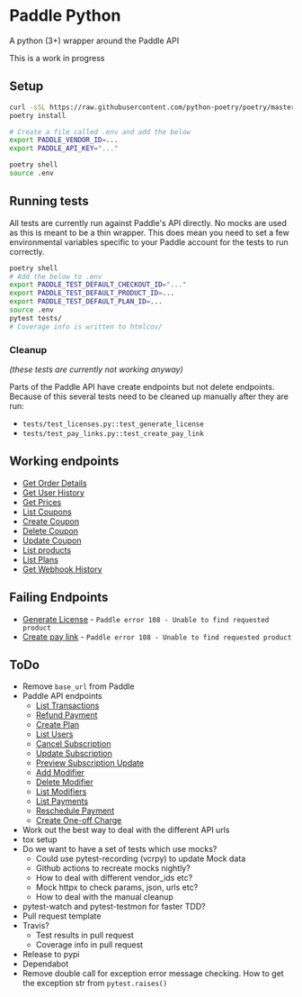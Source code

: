 # Paddle Python

A python (3+) wrapper around the Paddle API

This is a work in progress


## Setup
```bash
curl -sSL https://raw.githubusercontent.com/python-poetry/poetry/master/get-poetry.py | python3
poetry install

# Create a file called .env and add the below
export PADDLE_VENDOR_ID=...
export PADDLE_API_KEY="..."

poetry shell
source .env
```

## Running tests

All tests are currently run against Paddle's API directly. No mocks are used as this is meant to be a thin wrapper. This does mean you need to set a few environmental variables specific to your Paddle account for the tests to run correctly.

```bash
poetry shell
# Add the below to .env
export PADDLE_TEST_DEFAULT_CHECKOUT_ID="..."
export PADDLE_TEST_DEFAULT_PRODUCT_ID=...
export PADDLE_TEST_DEFAULT_PLAN_ID=...
source .env
pytest tests/
# Coverage info is written to htmlcov/
```

### Cleanup

_(these tests are currently not working anyway)_

Parts of the Paddle API have create endpoints but not delete endpoints. Because of this several tests need to be cleaned up manually after they are run:


* `tests/test_licenses.py::test_generate_license`
* `tests/test_pay_links.py::test_create_pay_link`


## Working endpoints
* [Get Order Details](https://developer.paddle.com/api-reference/checkout-api/order-information/getorder)
* [Get User History](https://checkout.paddle.com/api/2.0/user/history)
* [Get Prices](https://developer.paddle.com/api-reference/checkout-api/prices/getprices)
* [List Coupons](https://developer.paddle.com/api-reference/product-api/coupons/listcoupons)
* [Create Coupon](https://developer.paddle.com/api-reference/product-api/coupons/createcoupon)
* [Delete Coupon](https://developer.paddle.com/api-reference/product-api/coupons/deletecoupon)
* [Update Coupon](https://developer.paddle.com/api-reference/product-api/coupons/updatecoupon)
* [List products](https://developer.paddle.com/api-reference/product-api/products/getproducts)
* [List Plans](https://developer.paddle.com/api-reference/subscription-api/plans/listplans)
* [Get Webhook History](https://developer.paddle.com/api-reference/alert-api/webhooks/webhooks)

## Failing Endpoints
* [Generate License](https://developer.paddle.com/api-reference/product-api/licenses/createlicense) - `Paddle error 108 - Unable to find requested product`
* [Create pay link](https://developer.paddle.com/api-reference/product-api/pay-links/createpaylink) -  `Paddle error 108 - Unable to find requested product`


## ToDo
* Remove `base_url` from Paddle
* Paddle API endpoints
    * [List Transactions](https://developer.paddle.com/api-reference/product-api/transactions/listtransactions)
    * [Refund Payment](https://developer.paddle.com/api-reference/product-api/payments/refundpayment)
    * [Create Plan](https://developer.paddle.com/api-reference/subscription-api/plans/createplan)
    * [List Users](https://developer.paddle.com/api-reference/subscription-api/subscription-users/listusers)
    * [Cancel Subscription](https://developer.paddle.com/api-reference/subscription-api/subscription-users/canceluser)
    * [Update Subscription](https://developer.paddle.com/api-reference/subscription-api/subscription-users/updateuser)
    * [Preview Subscription Update](https://developer.paddle.com/api-reference/subscription-api/subscription-users/previewupdate)
    * [Add Modifier](https://developer.paddle.com/api-reference/subscription-api/modifiers/createmodifier)
    * [Delete Modifier](https://developer.paddle.com/api-reference/subscription-api/modifiers/deletemodifier)
    * [List Modifiers](https://developer.paddle.com/api-reference/subscription-api/modifiers/listmodifiers)
    * [List Payments](https://developer.paddle.com/api-reference/subscription-api/payments/listpayments)
    * [Reschedule Payment](https://developer.paddle.com/api-reference/subscription-api/payments/updatepayment)
    * [Create One-off Charge](https://developer.paddle.com/api-reference/subscription-api/one-off-charges/createcharge)
* Work out the best way to deal with the different API urls
* tox setup
* Do we want to have a set of tests which use mocks?
    * Could use pytest-recording (vcrpy) to update Mock data
    * Github actions to recreate mocks nightly?
    * How to deal with different vendor_ids etc?
    * Mock httpx to check params, json, urls etc?
    * How to deal with the manual cleanup
* pytest-watch and pytest-testmon for faster TDD?
* Pull request template
* Travis?
    * Test results in pull request
    * Coverage info in pull request
* Release to pypi
* Dependabot
* Remove double call for exception error message checking. How to get the exception str from `pytest.raises()`
